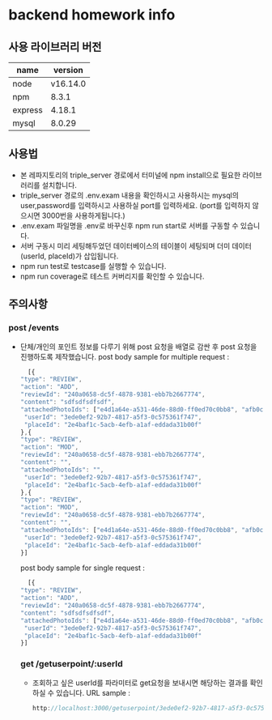 # backend homework info
## 사용 라이브러리 버전
|name|version|
|----|-------|
|node|v16.14.0|
|npm|8.3.1|
|express|4.18.1|
|mysql|8.0.29|

## 사용법
- 본 레파지토리의 triple_server 경로에서 터미널에 npm install으로 필요한 라이브러리를 설치합니다.
- triple_server 경로의 .env.exam 내용을 확인하시고 사용하시는 mysql의 user,password를 입력하시고 사용하실 port를 입력하세요. (port를 입력하지 않으시면 3000번을 사용하게됩니다.)
- .env.exam 파일명을 .env로 바꾸신후 npm run start로 서버를 구동할 수 있습니다.
- 서버 구동시 미리 세팅해두었던 데이터베이스의 테이블이 세팅되며 더미 데이터 (userId, placeId)가 삽입됩니다.
- npm run test로 testcase를 실행할 수 있습니다.
- npm run coverage로 테스트 커버리지를 확인할 수 있습니다. 

## 주의사항
### post /events
- 단체/개인의 포인트 정보를 다루기 위해 post 요청을 배열로 감싼 후 post 요청을 진행하도록 제작했습니다.
  post body sample for multiple request :
  ```javascript
    [{
  "type": "REVIEW",
  "action": "ADD",
  "reviewId": "240a0658-dc5f-4878-9381-ebb7b2667774",
  "content": "sdfsdfsdfsdf",
  "attachedPhotoIds": ["e4d1a64e-a531-46de-88d0-ff0ed70c0bb8", "afb0cef2-851d-4a50-bb07-9cc15cbdc332"],
   "userId": "3ede0ef2-92b7-4817-a5f3-0c575361f747",
   "placeId": "2e4baf1c-5acb-4efb-a1af-eddada31b00f"
  },{
  "type": "REVIEW",
  "action": "MOD",
  "reviewId": "240a0658-dc5f-4878-9381-ebb7b2667774",
  "content": "",
  "attachedPhotoIds": "",
   "userId": "3ede0ef2-92b7-4817-a5f3-0c575361f747",
   "placeId": "2e4baf1c-5acb-4efb-a1af-eddada31b00f"
  },{
  "type": "REVIEW",
  "action": "MOD",
  "reviewId": "240a0658-dc5f-4878-9381-ebb7b2667774",
  "content": "",
  "attachedPhotoIds": ["e4d1a64e-a531-46de-88d0-ff0ed70c0bb8", "afb0cef2-851d-4a50-bb07-9cc15cbdc332"],
   "userId": "3ede0ef2-92b7-4817-a5f3-0c575361f747",
   "placeId": "2e4baf1c-5acb-4efb-a1af-eddada31b00f"
  }]
  ```
  
  post body sample for single request :
  ```javascript
    [{
  "type": "REVIEW",
  "action": "ADD",
  "reviewId": "240a0658-dc5f-4878-9381-ebb7b2667774",
  "content": "sdfsdfsdfsdf",
  "attachedPhotoIds": ["e4d1a64e-a531-46de-88d0-ff0ed70c0bb8", "afb0cef2-851d-4a50-bb07-9cc15cbdc332"],
   "userId": "3ede0ef2-92b7-4817-a5f3-0c575361f747",
   "placeId": "2e4baf1c-5acb-4efb-a1af-eddada31b00f"
  }]
  ```
  
  ### get /getuserpoint/:userId
  - 조회하고 싶은 userId를 파라미터로 get요청을 보내시면 해당하는 결과를 확인하실 수 있습니다.
    URL sample : 
    ```javascript
    http://localhost:3000/getuserpoint/3ede0ef2-92b7-4817-a5f3-0c575361f745
    ```
  
